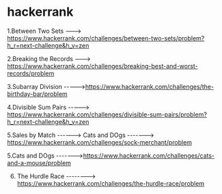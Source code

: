 # hackerrank
1.Between Two Sets ---> https://www.hackerrank.com/challenges/between-two-sets/problem?h_r=next-challenge&h_v=zen

2.Breaking the Records --->  https://www.hackerrank.com/challenges/breaking-best-and-worst-records/problem

3.Subarray Division  ----->https://www.hackerrank.com/challenges/the-birthday-bar/problem

4.Divisible Sum Pairs   ----->   https://www.hackerrank.com/challenges/divisible-sum-pairs/problem?h_r=next-challenge&h_v=zen

5.Sales by Match  ------>     Cats and DOgs  ------->   https://www.hackerrank.com/challenges/sock-merchant/problem

5.Cats and DOgs  ------->https://www.hackerrank.com/challenges/cats-and-a-mouse/problem
 
6. The Hurdle Race  -------->  https://www.hackerrank.com/challenges/the-hurdle-race/problem




